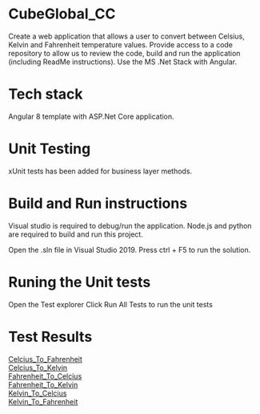 # CubeGlobal_CC

Create a web application that allows a user to convert between Celsius, Kelvin and Fahrenheit temperature values.
Provide access to a code repository to allow us to review the code, build and run the application (including ReadMe instructions).
Use the MS .Net Stack with Angular.

# Tech stack
Angular 8 template with ASP.Net Core application. 

# Unit Testing 
xUnit tests has been added for business layer methods.

# Build and Run instructions
Visual studio is required to debug/run the application. Node.js and python are required to build and run this project.

Open the .sln file in Visual Studio 2019.
Press ctrl + F5 to run the solution.

# Runing the Unit tests
Open the Test explorer
Click Run All Tests to run the unit tests

# Test Results
[Celcius_To_Fahrenheit](https://github.com/AbhishekAzad08/CubeGlobal_CC/blob/main/Test_Results/TestResult_1.PNG) <br/>
[Celcius_To_Kelvin](https://github.com/AbhishekAzad08/CubeGlobal_CC/blob/main/Test_Results/TestResult_2.PNG) <br/>
[Fahrenheit_To_Celcius](https://github.com/AbhishekAzad08/CubeGlobal_CC/blob/main/Test_Results/TestResult_3.PNG) <br/>
[Fahrenheit_To_Kelvin](https://github.com/AbhishekAzad08/CubeGlobal_CC/blob/main/Test_Results/TestResult_4.PNG) <br/>
[Kelvin_To_Celcius](https://github.com/AbhishekAzad08/CubeGlobal_CC/blob/main/Test_Results/TestResult_5.PNG) <br/>
[Kelvin_To_Fahrenheit](https://github.com/AbhishekAzad08/CubeGlobal_CC/blob/main/Test_Results/TestResult_6.PNG) <br/>
